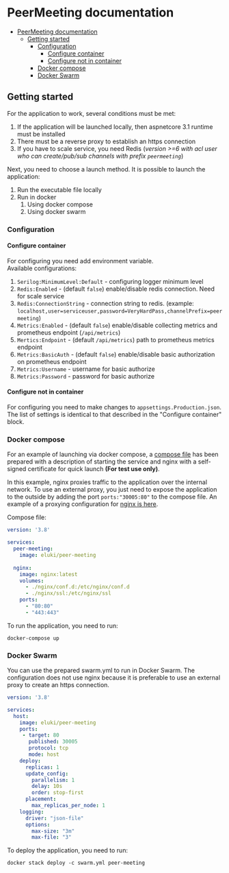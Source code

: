 # PeerMeeting documentation

- [PeerMeeting documentation](#peermeeting-documentation)
  - [Getting started](#getting-started)
    - [Configuration](#configuration)
      - [Configure container](#configure-container)
      - [Configure not in container](#configure-not-in-container)
    - [Docker compose](#docker-compose)
    - [Docker Swarm](#docker-swarm)

## Getting started
For the application to work, several conditions must be met:
1. If the application will be launched locally, then aspnetcore 3.1 runtime must be installed
2. There must be a reverse proxy to establish an https connection
3. If you have to scale service, you need Redis (*version >=6 with acl user who can create/pub/sub channels with prefix `peermeeting`*)

Next, you need to choose a launch method. It is possible to launch the application:
1. Run the executable file locally
2. Run in docker
   1. Using docker compose
   2. Using docker swarm
   

### Configuration

#### Configure container
For configuring you need add environment variable.   
Available configurations:
1. `Serilog:MinimumLevel:Default` - configuring logger minimum level
2. `Redis:Enabled` - (default `false`) enable/disable redis connection. Need for scale service
3. `Redis:ConnectionString` - connection string to redis. (example: `localhost,user=serviceuser,password=VeryHardPass,channelPrefix=peermeeting`)
4. `Metrics:Enabled` - (default `false`) enable/disable collecting metrics and prometheus endpoint (`/api/metrics`)
5. `Mertics:Endpoint` - (default `/api/metrics`) path to prometheus metrics endpoint
5. `Metrics:BasicAuth` - (default `false`) enable/disable basic authorization on prometheus endpoint
6. `Metrics:Username` - username for basic authorize
7. `Metrics:Password` - password for basic authorize


#### Configure not in container
For configuring you need to make changes to `appsettings.Production.json`. The list of settings is identical to that described in the "Configure container" block.

### Docker compose

For an example of launching via docker compose, a [compose file](compose.yml) has been prepared with a description of starting the service and nginx with a self-signed certificate for quick launch **(For test use only)**.

In this example, nginx proxies traffic to the application over the internal network. To use an external proxy, you just need to expose the application to the outside by adding the port `ports:"30005:80"` to the compose file. An example of a proxying configuration for [nginx is here](nginx/conf.d/nginx_default.conf).

Compose file:
```yaml
version: '3.8'

services:
  peer-meeting:
    image: eluki/peer-meeting
    
  nginx:
    image: nginx:latest
    volumes:
      - ./nginx/conf.d:/etc/nginx/conf.d
      - ./nginx/ssl:/etc/nginx/ssl
    ports:
      - "80:80"
      - "443:443"
```

To run the application, you need to run:
```
docker-compose up
```

### Docker Swarm

You can use the prepared swarm.yml to run in Docker Swarm. The configuration does not use nginx because it is preferable to use an external proxy to create an https connection.

```yaml
version: '3.8'

services:
  host:
    image: eluki/peer-meeting
    ports:
     - target: 80
       published: 30005
       protocol: tcp
       mode: host
    deploy:
      replicas: 1
      update_config:
        parallelism: 1
        delay: 10s
        order: stop-first
      placement:
        max_replicas_per_node: 1
    logging:
      driver: "json-file"
      options:
        max-size: "3m"
        max-file: "3"
```

To deploy the application, you need to run:
```
docker stack deploy -c swarm.yml peer-meeting
```
